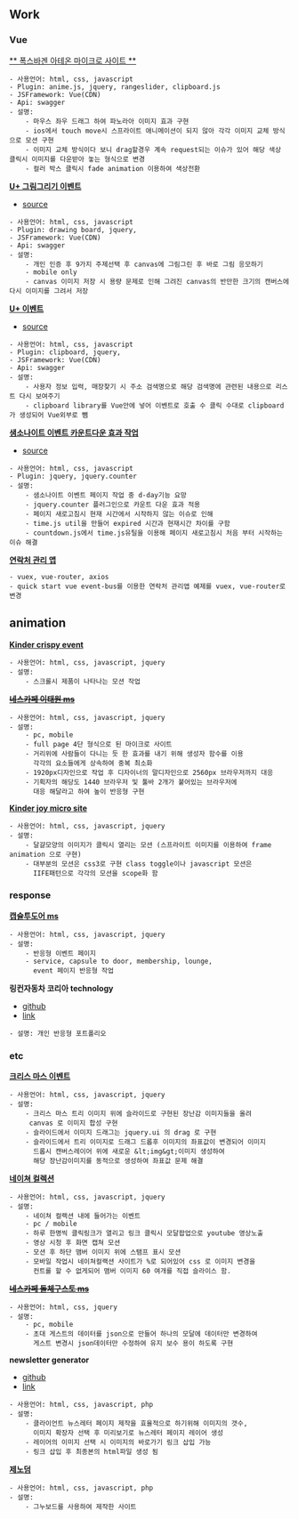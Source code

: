 


## Work

### Vue

[** 폭스바겐 아테온 마이크로 사이트 **](https://arteon.vwkr.co.kr/studio)

````
- 사용언어: html, css, javascript
- Plugin: anime.js, jquery, rangeslider, clipboard.js
- JSFramework: Vue(CDN)
- Api: swagger
- 설명:
    - 마우스 좌우 드래그 하여 파노라아 이미지 효과 구현
    - ios에서 touch move시 스프라이트 애니메이션이 되지 않아 각각 이미지 교체 방식으로 모션 구현
    - 이미지 교체 방식이다 보니 drag할경우 계속 request되는 이슈가 있어 해당 색상 클릭시 이미지를 다운받아 놓는 형식으로 변경
    - 컬러 박스 클릭시 fade animation 이용하여 색상전환

````

[**U+ 그림그리기 이벤트**](http://fireworks80.dothome.co.kr/uplus/drawing/)
- [source](https://github.com/fireworks80/fireworks80.github.io/tree/master/personal/portfolio/Uplus-drawing)

````
- 사용언어: html, css, javascript
- Plugin: drawing board, jquery,
- JSFramework: Vue(CDN)
- Api: swagger
- 설명:
    - 개인 인증 후 9가지 주제선택 후 canvas에 그림그린 후 바로 그림 응모하기
    - mobile only
    - canvas 이미지 저장 시 용량 문제로 인해 그려진 canvas의 반만한 크기의 캔버스에 다시 이미지를 그려서 저장
````

[**U+ 이벤트**](https://events.uplus.co.kr/note9_store)
- [source](https://github.com/fireworks80/fireworks80.github.io/tree/master/personal/portfolio/Uplus-reservation)

````
- 사용언어: html, css, javascript
- Plugin: clipboard, jquery,
- JSFramework: Vue(CDN)
- Api: swagger
- 설명:
    - 사용자 정보 입력, 매장찾기 시 주소 검색명으로 해당 검색명에 관련된 내용으로 리스트 다시 보여주기
    - clipboard library를 Vue안에 넣어 이벤트로 호출 수 클릭 수대로 clipboard가 생성되어 Vue외부로 뺌
````

[**샘소나이트 이벤트 카운트다운 효과 작업**](/personal/portfolio/countdown/)
- [source](https://github.com/fireworks80/fireworks80.github.io/tree/master/personal/portfolio/countdown)

````
- 사용언어: html, css, javascript
- Plugin: jquery, jquery.counter
- 설명:
    - 샘소나이트 이벤트 페이지 작업 중 d-day기능 요망
    - jquery.counter 플러그인으로 카운트 다운 효과 적용
    - 페이지 새로고침시 현재 시간에서 시작하지 않는 이슈로 인해
    - time.js util을 만들어 expired 시간과 현재시간 차이를 구함
    - countdown.js에서 time.js유틸을 이용해 페이지 새로고침시 처음 부터 시작하는 이슈 해결
````

[**연락처 관리 앱**](https://github.com/fireworks80/quick-start-vue/tree/contactapp-vuex)

````
- vuex, vue-router, axios
- quick start vue event-bus를 이용한 연락처 관리앱 예제를 vuex, vue-router로 변경
````

## animation

[**Kinder crispy event**](http://test.www.kinderschoko-bonscrispy.co.kr/event/ksbc-launching)

````
- 사용언어: html, css, javascript, jquery
- 설명:
    - 스크롤시 제품이 나타나는 모션 작업
````

<del>[**네스카페 이태원 ms**](http://www.nescafe-itaewon.co.kr/)</del>

````
- 사용언어: html, css, javascript, jquery
- 설명:
    - pc, mobile
    - full page 4단 형식으로 된 마이크로 사이트
    - 거리위에 사람들이 다니는 듯 한 효과를 내기 위해 생성자 함수를 이용
      각각의 요소들에게 상속하여 중복 최소화
    - 1920px디자인으로 작업 후 디자이너의 말디자인으로 2560px 브라우저까지 대응
    - 기획자의 해당도 1440 브라우저 및 툴바 2개가 붙어있는 브라우저에
      대응 해달라고 하여 높이 반응형 구현
````

[**Kinder joy micro site**](https://www.kinderjoy.co.kr/?type=main)

````
- 사용언어: html, css, javascript, jquery
- 설명:
    - 달걀모양의 이미지가 클릭시 열리는 모션 (스프라이트 이미지를 이용하여 frame animation 으로 구현)
    - 대부분의 모션은 css3로 구현 class toggle이나 javascript 모션은
      IIFE패턴으로 각각의 모션을 scope화 함
````

### response

[**캡슐투도어 ms**](https://capsuletodoor.dolce-gusto.co.kr/)

````
- 사용언어: html, css, javascript, jquery
- 설명:
    - 반응형 이벤트 페이지
    - service, capsule to door, membership, lounge,
      event 페이지 반응형 작업
````

**링컨자동차 코리아 technology**
- [github](https://github.com/fireworks80/fireworks80.github.io/tree/master/personal/rwd/lincoln)
- [link](https://fireworks80.github.io/personal/rwd/lincoln/)

````
- 설명: 개인 반응형 포트폴리오
````

### etc

[**크리스 마스 이벤트**](https://www.kinderjoy.co.kr/event/2015-christmas)

````
- 사용언어: html, css, javascript, jquery
- 설명:
    - 크리스 마스 트리 이미지 위에 슬라이드로 구현된 장난감 이미지들을 올려
     canvas 로 이미지 합성 구현
    - 슬라이드에서 이미지 드래그는 jquery.ui 의 drag 로 구현
    - 슬라이드에서 트리 이미지로 드래그 드롭후 이미지의 좌표값이 변경되어 이미지
      드롭시 캔버스레이어 위에 새로운 &lt;img&gt;이미지 생성하여
      해당 장난감이미지를 동적으로 생성하여 좌표값 문제 해결
````

[**네이쳐 컬렉션**](http://www.naturecollection.co.kr/event/171127/index.jsp)

````
- 사용언어: html, css, javascript, jquery
- 설명:
    - 네이쳐 컬랙션 내에 들어가는 이벤트
    - pc / mobile
    - 하루 한명씩 클릭링크가 열리고 링크 클릭시 모달팝업으로 youtube 영상노출
    - 영상 시청 후 화면 캡쳐 모션
    - 모션 후 하단 맴버 이미지 위에 스탬프 표시 모션
    - 모바일 작업시 네이쳐컬랙션 사이트가 %로 되어있어 css 로 이미지 변경을
      컨트롤 할 수 없게되어 맴버 이미지 60 여개를 직접 슬라이스 함.
````

<del>[**네스카페 돌체구스토 ms**](https://ndg-event.pentacle.co.kr/Splashparty)</del>

````
- 사용언어: html, css, jquery
- 설명:
    - pc, mobile
    - 초대 게스트의 데이터를 json으로 만들어 하나의 모달에 데이터만 변경하여
      게스트 변경시 json데이터만 수정하여 유지 보수 용이 하도록 구현
````

**newsletter generator**
- [github](https://github.com/fireworks80/newsletter/tree/master)
- [link](http://fireworks80.github.io/newsLetter/)

````
- 사용언어: html, css, javascript, php
- 설명:
    - 클라이언트 뉴스레터 페이지 제작을 효율적으로 하기위해 이미지의 갯수,
      이미지 확장자 선택 후 미리보기로 뉴스레터 페이지 레이어 생성
    - 레이어의 이미지 선택 시 이미지의 바로가기 링크 삽입 가능
    - 링크 삽입 후 최종본의 html파일 생성 됨
````

[**제노덤**](http://www.genoderm.net/)

````
- 사용언어: html, css, javascript, php
- 설명:
    - 그누보드를 사용하여 제작한 사이트
````

